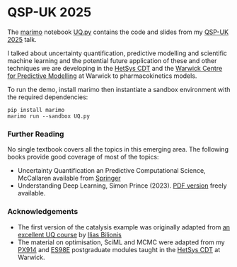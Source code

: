 # QSP-UK 2025

The [marimo](https://github.com/marimo-team/marimo) notebook [UQ.py](UQ.py) contains the code and slides from my [QSP-UK 2025](https://warwick.ac.uk/fac/sci/eng/research/grouplist/biomedicaleng/qsp-uk/) talk.

I talked about uncertainty quantification, predictive modelling and scientific machine learning and the potential future application of these and other techniques we are developing in the [HetSys CDT](https://warwick.ac.uk/fac/sci/hetsys/) and the [Warwick Centre for Predictive Modelling](https://warwick.ac.uk/WCPM) at Warwick to pharmacokinetics models.

To run the demo, install marimo then instantiate a sandbox environment with the required dependencies:

```
pip install marimo
marimo run --sandbox UQ.py
```

### Further Reading

No single textbook covers all the topics in this emerging area. The following books provide good coverage of most of the topics:

- Uncertainty Quantification an Predictive Computational Science, McCallaren available from [Springer](https://0-link-springer-com.pugwash.lib.warwick.ac.uk/book/10.1007/978-3-319-23395-6)
- Understanding Deep Learning, Simon Prince (2023). [PDF version](https://udlbook.github.io/udlbook/) freely available.

### Acknowledgements

- The first version  of the catalysis example was originally adapted from [an excellent UQ course](https://github.com/PredictiveScienceLab/uq-course) by [Ilias Bilionis](https://predictivesciencelab.org/)
- The material on optimisation, SciML and MCMC were adapted from my [PX914]([https://courses.warwick.ac.uk/modules/2023/PX914-15](https://courses.warwick.ac.uk/modules/2024/PX914-15)) and [ES98E](https://courses.warwick.ac.uk/modules/2024/ES98E-15) postgraduate modules taught in the [HetSys CDT](https://warwick.ac.uk/fac/sci/hetsys/) at Warwick.

